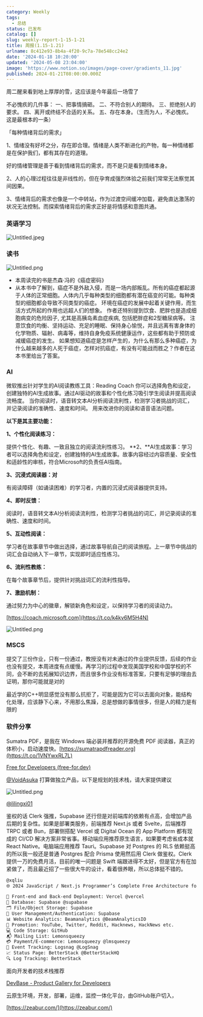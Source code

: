 ```yaml
---
category: Weekly
tags:
  - 总结
status: 已发布
catalog: []
slug: weekly-report-1-15-1-21
title: 周报(1.15-1.21)
urlname: 8c412e93-8b4a-4f20-9c7a-78e548cc24e2
date: '2024-01-18 10:20:00'
updated: '2024-05-08 23:04:00'
image: 'https://www.notion.so/images/page-cover/gradients_11.jpg'
published: 2024-01-21T08:00:00.000Z
---
```


周二醒来看到地上厚厚的雪，这应该是今年最后一场雪了


不必愧疚的几件事：
一、把事情搞砸。
二、不符合别人的期待。
三、拒绝别人的要求。
四、离开或终结不合适的关系。
五、存在本身。（生而为人，不必愧疚。这是最根本的一条）


「每种情绪背后的需求」


1、情绪没有好坏之分，存在即合理。情绪是人类不断进化的产物，每一种情绪都是在保护我们，都有其存在的道理。


好的情绪管理是善于看到情绪背后的需求，而不是只是看到情绪本身。


2、人的心理过程往往是非线性的，但在孕育成强烈体验之前我们常常无法察觉其间因果。


3、情绪背后的需求也像是一个中转站，作为过渡空间缓冲加载，避免直达激荡的状况无法控制。而探索情绪背后的需求正好是将情感和意图共通。


### 英语学习


![Untitled.jpeg](https://prod-files-secure.s3.us-west-2.amazonaws.com/5d24fe63-e567-4804-86f9-9fdc62e13082/faec46dc-9da5-4799-b905-c316418f1168/Untitled.jpeg?X-Amz-Algorithm=AWS4-HMAC-SHA256&X-Amz-Content-Sha256=UNSIGNED-PAYLOAD&X-Amz-Credential=ASIAZI2LB466ZA2LEI55%2F20250207%2Fus-west-2%2Fs3%2Faws4_request&X-Amz-Date=20250207T053658Z&X-Amz-Expires=3600&X-Amz-Security-Token=IQoJb3JpZ2luX2VjEFUaCXVzLXdlc3QtMiJIMEYCIQDovFviQ7aKK87zjtzsEj1XuV4V3s0V8tUxgJ5sTBLTEgIhAMkTWRAn8mC3GHE4QXDeOxwEFDYW2BRWo01kQFw3n8aCKv8DCG4QABoMNjM3NDIzMTgzODA1IgxCb6eeqQSiJ5F0oucq3ANdBVEJPmMD4YXdOcbf7vSiJYg66gXJ4ZrYhAGZjD4nnmfEJ6U6o7%2FzuPMZhNBEwbwCu3ICfoR13Q3P%2BRnXYEc7Ye3Bsl6F7uz8HKaPW83qYtoxdijb6FWqAFcLpi%2BrlwC4BOVA1ZvfpokUqIjX%2Fa6tiDK7vNMvaw5vESIjNlUgDYm%2FSvHrDeqGlh%2BVGvnstgFf6FqV9dJcRD2%2FdFqyH1T2BWxjb1GUsjUtTbverOL8j0mU9aso%2BpaVK2VSBrR6jioXEhwdtqC%2BaWSyv7n31GGd5l2Cfjv4ANpZtmIZ3tO%2FdvR4EAFI6OffRBsAHFYLa7iKgWmz4gwM9nfNId1ZADgYVuevT9p5zQ6uJ%2B0K2TQHktsEg2QlhB1wkDnwOdZ7nnFk%2BsjlQDuFFCrF5VtmqMhNeRTiVh%2FQhgWaaKkr0YEl7Ccxvku%2FrGWi229BE0m%2FeH%2BkOiDaO8DiYlEMipE9ooVOfDhwhQ37Z9QwHYnT1%2FOfJWhTKBicbztSwlan4LiqJpSU%2Bygxnq6HQlHRsXuIPQysiTYlw849JchWsw3rZNcKq4e%2BfH8RQk54%2Bl2rue%2BgQVB7BWE3JMw6eMrnnCmGC550f%2Bh86eWpQEuyDGup995ljoAxye9eJemw5MBSNTDRopa9BjqkARwH0Tmfnf3ftcfbVUTwoFloQ%2BzCEmZ6nFjkT9y0FR6gEC4xoT3gzbkEbluN7mLVx0WZgJcQU5JKop%2FFWW9aeeGDL7suXNuGvJgWeDkFZoISg6VZe5cA%2B%2BovKJ8FGN6ADBaWbqRXSMb93nld2SNXQRunyee0IfYxJmPGDT7%2FgFTUihC2BNnhMmngKsuMhJ0jAkhSWfb%2BkDU7XPU4jXPZce0aFSok&X-Amz-Signature=c5f382fe1484e01779e7b5e0c54aaa8bdcfa3c4ca158e346701f3e87659bb566&X-Amz-SignedHeaders=host&x-id=GetObject)


### 读书


![Untitled.png](https://prod-files-secure.s3.us-west-2.amazonaws.com/5d24fe63-e567-4804-86f9-9fdc62e13082/08aff459-da99-4ed5-87c6-1f4c95b62ac3/Untitled.png?X-Amz-Algorithm=AWS4-HMAC-SHA256&X-Amz-Content-Sha256=UNSIGNED-PAYLOAD&X-Amz-Credential=ASIAZI2LB466ZA2LEI55%2F20250207%2Fus-west-2%2Fs3%2Faws4_request&X-Amz-Date=20250207T053658Z&X-Amz-Expires=3600&X-Amz-Security-Token=IQoJb3JpZ2luX2VjEFUaCXVzLXdlc3QtMiJIMEYCIQDovFviQ7aKK87zjtzsEj1XuV4V3s0V8tUxgJ5sTBLTEgIhAMkTWRAn8mC3GHE4QXDeOxwEFDYW2BRWo01kQFw3n8aCKv8DCG4QABoMNjM3NDIzMTgzODA1IgxCb6eeqQSiJ5F0oucq3ANdBVEJPmMD4YXdOcbf7vSiJYg66gXJ4ZrYhAGZjD4nnmfEJ6U6o7%2FzuPMZhNBEwbwCu3ICfoR13Q3P%2BRnXYEc7Ye3Bsl6F7uz8HKaPW83qYtoxdijb6FWqAFcLpi%2BrlwC4BOVA1ZvfpokUqIjX%2Fa6tiDK7vNMvaw5vESIjNlUgDYm%2FSvHrDeqGlh%2BVGvnstgFf6FqV9dJcRD2%2FdFqyH1T2BWxjb1GUsjUtTbverOL8j0mU9aso%2BpaVK2VSBrR6jioXEhwdtqC%2BaWSyv7n31GGd5l2Cfjv4ANpZtmIZ3tO%2FdvR4EAFI6OffRBsAHFYLa7iKgWmz4gwM9nfNId1ZADgYVuevT9p5zQ6uJ%2B0K2TQHktsEg2QlhB1wkDnwOdZ7nnFk%2BsjlQDuFFCrF5VtmqMhNeRTiVh%2FQhgWaaKkr0YEl7Ccxvku%2FrGWi229BE0m%2FeH%2BkOiDaO8DiYlEMipE9ooVOfDhwhQ37Z9QwHYnT1%2FOfJWhTKBicbztSwlan4LiqJpSU%2Bygxnq6HQlHRsXuIPQysiTYlw849JchWsw3rZNcKq4e%2BfH8RQk54%2Bl2rue%2BgQVB7BWE3JMw6eMrnnCmGC550f%2Bh86eWpQEuyDGup995ljoAxye9eJemw5MBSNTDRopa9BjqkARwH0Tmfnf3ftcfbVUTwoFloQ%2BzCEmZ6nFjkT9y0FR6gEC4xoT3gzbkEbluN7mLVx0WZgJcQU5JKop%2FFWW9aeeGDL7suXNuGvJgWeDkFZoISg6VZe5cA%2B%2BovKJ8FGN6ADBaWbqRXSMb93nld2SNXQRunyee0IfYxJmPGDT7%2FgFTUihC2BNnhMmngKsuMhJ0jAkhSWfb%2BkDU7XPU4jXPZce0aFSok&X-Amz-Signature=0a909cd546d615c02b7ae2d7e7abc042e7f6ae1d9bb8a8b70bcacdb743d854a8&X-Amz-SignedHeaders=host&x-id=GetObject)

- 本周读完的书是杰森·冯的《癌症密码》
- 从本书中了解到，癌症不是外敌入侵，而是一场内部叛乱。所有的癌症都起源于人体的正常细胞。人体内几乎每种类型的细胞都有潜在癌变的可能。每种类型的细胞都会导致不同类型的癌症。
环境在癌症的发展中起着关键作用，而生活方式所起的作用也远超人们的想象。
作者还特别提到饮食、肥胖也是造成细胞病变的危险因子, 尤其是高胰岛素血症疾病, 包括肥胖症和2型糖尿病等。
注意饮食的均衡、坚持运动、充足的睡眠、保持身心愉悦，并且远离有害身体的化学物质、辐射、病毒等，维持自身免疫系统健康运作，这些都有助于预防或减缓癌症的发生。
如果想知道癌症是怎样产生的，为什么有那么多种癌症，为什么越来越多的人死于癌症，怎样对抗癌症，有没有可能战而胜之？作者在这本书里给出了答案。

### AI


微软推出针对学生的AI阅读教练工具：Reading Coach
你可以选择角色和设定，创建独特的AI生成故事。通过AI驱动的故事和个性化练习吸引学生阅读并提高阅读流畅度。
当你阅读时，语音转文本AI分析阅读流利性，检测学习者挑战的词汇，并记录阅读的准确性、速度和时间。
用来改进你的阅读和语音语法问题。


**以下是其主要功能：**


**1、个性化阅读练习：**


提供个性化、有趣、一致且独立的阅读流利性练习。
**2、**AI生成故事：学习者可以选择角色和设定，创建独特的AI生成故事。故事内容经过内容质量、安全性和适龄性的审核，符合Microsoft的负责任AI指南。


**3、沉浸式阅读器：对**


有阅读障碍（如诵读困难）的学习者，内置的沉浸式阅读器提供支持。


**4、即时反馈：**


阅读时，语音转文本AI分析阅读流利性，检测学习者挑战的词汇，并记录阅读的准确性、速度和时间。


**5、互动性阅读：**


学习者在故事章节中做出选择，通过故事导航自己的阅读旅程。上一章节中挑战的词汇会自动纳入下一章节，实现即时适应性练习。


**6、流利性教练：**


在每个故事章节后，提供针对挑战词汇的流利性指导。


**7、激励机制：**


通过努力为中心的徽章，解锁新角色和设定，以保持学习者的阅读动力。


[https://coach.microsoft.com](https://t.co/k4kv6M5H4N)


![Untitled.png](https://prod-files-secure.s3.us-west-2.amazonaws.com/5d24fe63-e567-4804-86f9-9fdc62e13082/8f53d036-0cfc-469d-a837-f15107675ae4/Untitled.png?X-Amz-Algorithm=AWS4-HMAC-SHA256&X-Amz-Content-Sha256=UNSIGNED-PAYLOAD&X-Amz-Credential=ASIAZI2LB466ZA2LEI55%2F20250207%2Fus-west-2%2Fs3%2Faws4_request&X-Amz-Date=20250207T053658Z&X-Amz-Expires=3600&X-Amz-Security-Token=IQoJb3JpZ2luX2VjEFUaCXVzLXdlc3QtMiJIMEYCIQDovFviQ7aKK87zjtzsEj1XuV4V3s0V8tUxgJ5sTBLTEgIhAMkTWRAn8mC3GHE4QXDeOxwEFDYW2BRWo01kQFw3n8aCKv8DCG4QABoMNjM3NDIzMTgzODA1IgxCb6eeqQSiJ5F0oucq3ANdBVEJPmMD4YXdOcbf7vSiJYg66gXJ4ZrYhAGZjD4nnmfEJ6U6o7%2FzuPMZhNBEwbwCu3ICfoR13Q3P%2BRnXYEc7Ye3Bsl6F7uz8HKaPW83qYtoxdijb6FWqAFcLpi%2BrlwC4BOVA1ZvfpokUqIjX%2Fa6tiDK7vNMvaw5vESIjNlUgDYm%2FSvHrDeqGlh%2BVGvnstgFf6FqV9dJcRD2%2FdFqyH1T2BWxjb1GUsjUtTbverOL8j0mU9aso%2BpaVK2VSBrR6jioXEhwdtqC%2BaWSyv7n31GGd5l2Cfjv4ANpZtmIZ3tO%2FdvR4EAFI6OffRBsAHFYLa7iKgWmz4gwM9nfNId1ZADgYVuevT9p5zQ6uJ%2B0K2TQHktsEg2QlhB1wkDnwOdZ7nnFk%2BsjlQDuFFCrF5VtmqMhNeRTiVh%2FQhgWaaKkr0YEl7Ccxvku%2FrGWi229BE0m%2FeH%2BkOiDaO8DiYlEMipE9ooVOfDhwhQ37Z9QwHYnT1%2FOfJWhTKBicbztSwlan4LiqJpSU%2Bygxnq6HQlHRsXuIPQysiTYlw849JchWsw3rZNcKq4e%2BfH8RQk54%2Bl2rue%2BgQVB7BWE3JMw6eMrnnCmGC550f%2Bh86eWpQEuyDGup995ljoAxye9eJemw5MBSNTDRopa9BjqkARwH0Tmfnf3ftcfbVUTwoFloQ%2BzCEmZ6nFjkT9y0FR6gEC4xoT3gzbkEbluN7mLVx0WZgJcQU5JKop%2FFWW9aeeGDL7suXNuGvJgWeDkFZoISg6VZe5cA%2B%2BovKJ8FGN6ADBaWbqRXSMb93nld2SNXQRunyee0IfYxJmPGDT7%2FgFTUihC2BNnhMmngKsuMhJ0jAkhSWfb%2BkDU7XPU4jXPZce0aFSok&X-Amz-Signature=6bbfbf714c1b8f17248c8d0f04a119c9518ebd414820712b30516198a19064df&X-Amz-SignedHeaders=host&x-id=GetObject)


### MSCS


提交了三份作业，只有一份通过，教授没有对未通过的作业提供反馈，后续的作业也没有提交，本周进度有点缓慢。再学习的过程中发现美国学校和中国学校的不同，会不断的去拓展知识边界，而且很多作业没有标准答案，只要有足够的理由去证明，那你可能就是对的


最近学的C++明显感觉没有那么抗拒了，可能是因为它可以去面向对象，能结构化处理，应该静下心来，不用那么焦躁，总是想做的事情很多，但是人的精力是有限的


### 软件分享


Sumatra PDF，是我在 Windows 端必装并推荐的开源免费 PDF 阅读器，真正的体积小，启动速度快。[https://sumatrapdfreader.org](https://t.co/1VNYwxRL7L)


[Free for Developers (free-for.dev)](https://free-for.dev/#/)


[@VoidAsuka](https://twitter.com/VoidAsuka) 打算做独立产品，以下是规划的技术栈，请大家提供建议


![Untitled.png](https://prod-files-secure.s3.us-west-2.amazonaws.com/5d24fe63-e567-4804-86f9-9fdc62e13082/93561a3c-b2bc-4a43-bbc5-67e3f740ed5e/Untitled.png?X-Amz-Algorithm=AWS4-HMAC-SHA256&X-Amz-Content-Sha256=UNSIGNED-PAYLOAD&X-Amz-Credential=ASIAZI2LB466ZA2LEI55%2F20250207%2Fus-west-2%2Fs3%2Faws4_request&X-Amz-Date=20250207T053658Z&X-Amz-Expires=3600&X-Amz-Security-Token=IQoJb3JpZ2luX2VjEFUaCXVzLXdlc3QtMiJIMEYCIQDovFviQ7aKK87zjtzsEj1XuV4V3s0V8tUxgJ5sTBLTEgIhAMkTWRAn8mC3GHE4QXDeOxwEFDYW2BRWo01kQFw3n8aCKv8DCG4QABoMNjM3NDIzMTgzODA1IgxCb6eeqQSiJ5F0oucq3ANdBVEJPmMD4YXdOcbf7vSiJYg66gXJ4ZrYhAGZjD4nnmfEJ6U6o7%2FzuPMZhNBEwbwCu3ICfoR13Q3P%2BRnXYEc7Ye3Bsl6F7uz8HKaPW83qYtoxdijb6FWqAFcLpi%2BrlwC4BOVA1ZvfpokUqIjX%2Fa6tiDK7vNMvaw5vESIjNlUgDYm%2FSvHrDeqGlh%2BVGvnstgFf6FqV9dJcRD2%2FdFqyH1T2BWxjb1GUsjUtTbverOL8j0mU9aso%2BpaVK2VSBrR6jioXEhwdtqC%2BaWSyv7n31GGd5l2Cfjv4ANpZtmIZ3tO%2FdvR4EAFI6OffRBsAHFYLa7iKgWmz4gwM9nfNId1ZADgYVuevT9p5zQ6uJ%2B0K2TQHktsEg2QlhB1wkDnwOdZ7nnFk%2BsjlQDuFFCrF5VtmqMhNeRTiVh%2FQhgWaaKkr0YEl7Ccxvku%2FrGWi229BE0m%2FeH%2BkOiDaO8DiYlEMipE9ooVOfDhwhQ37Z9QwHYnT1%2FOfJWhTKBicbztSwlan4LiqJpSU%2Bygxnq6HQlHRsXuIPQysiTYlw849JchWsw3rZNcKq4e%2BfH8RQk54%2Bl2rue%2BgQVB7BWE3JMw6eMrnnCmGC550f%2Bh86eWpQEuyDGup995ljoAxye9eJemw5MBSNTDRopa9BjqkARwH0Tmfnf3ftcfbVUTwoFloQ%2BzCEmZ6nFjkT9y0FR6gEC4xoT3gzbkEbluN7mLVx0WZgJcQU5JKop%2FFWW9aeeGDL7suXNuGvJgWeDkFZoISg6VZe5cA%2B%2BovKJ8FGN6ADBaWbqRXSMb93nld2SNXQRunyee0IfYxJmPGDT7%2FgFTUihC2BNnhMmngKsuMhJ0jAkhSWfb%2BkDU7XPU4jXPZce0aFSok&X-Amz-Signature=d1974c5ea93878a20c54e1c61f6afd51479d447cbd8ff5d78d780ad014fb3c09&X-Amz-SignedHeaders=host&x-id=GetObject)


[@lilingxi01](https://twitter.com/lilingxi01)


鉴权的话 Clerk 强推，Supabase 还行但是对前端库的依赖有点高，会增加产品后期的复杂性。如果是部署类服务，前端推荐 Next.js 或者 Svelte，后端推荐 TRPC 或者 Bun，部署侧搭配 Vercel 或 Digital Ocean 的 App Platform 都有现成的 CI/CD 解决方案非常省事。移动端应用推荐原生语言，如果要考虑省成本就 React Native。电脑端应用推荐 Tauri。Supabase 对 Postgres 的 RLS 依赖挺高的所以我一般还是普通 Postgres 配合 Prisma 使用然后用 Clerk 做鉴权。Clerk 提供一万的免费月活，目前的唯一问题是 Swift 端跟进得不太好，但是官方有在加紧做了，而且最近招了一些很大牛的设计，看着很养眼，所以总体挺不错的。


```markdown
@xqliu
🌐 2024 JavaScript / Next.js Programmer’s Complete Free Architecture for solo entrepreneur:

🔧 Front-end and Back-end Deployment: Vercel @vercel
💾 Database: Supabase @supabase
🗂️ File/Object Storage: Supabase
👥 User Management/Authentication: Supabase
📊 Website Analytics: Beamanalytics @BeamAnalyticsIO
📣 Promotion: YouTube, Twitter, Reddit, Hacknews, HackNews etc. 
💻 Code Storage: GitHub
📬 Mailing List: Lemonsqueezy
💳 Payment/E-commerce: Lemonsqueezy @lmsqueezy
📌 Event Tracking: Logsnag @LogSnag
📈 Status Page: BetterStack @BetterStackHQ
🔍 Log Tracking: BetterStack
```


面向开发者的技术栈推荐


[DevBase - Product Gallery for Developers](https://devbase.fyi/)


云原生环境，开发，部署，运维，监控一体化平台，由GitHub账户切入，


[https://zeabur.com/](https://zeabur.com/)

